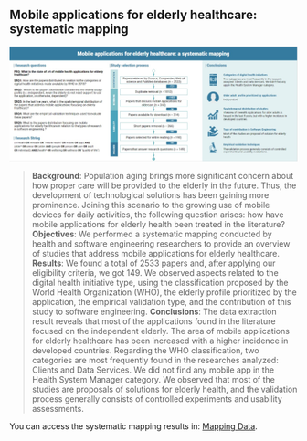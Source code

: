 ## Mobile applications for elderly healthcare: systematic mapping

![alt text](https://github.com/great-ufc/mHealthMapping/raw/master/GraphicalAbstract_v2.jpeg "Graphical Abstract")

> **Background**: Population aging brings more significant concern about how proper care will be provided to the elderly in the future. Thus, the development of technological solutions has been gaining more prominence. Joining this scenario to the growing use of mobile devices for daily activities, the following question arises: how have mobile applications for elderly health been treated in the literature?
> **Objectives**: We performed a systematic mapping conducted by health and software engineering researchers to provide an overview of studies that address mobile applications for elderly healthcare.
> **Results**: We found a total of 2533 papers and, after applying our eligibility criteria, we got 149. We observed aspects related to the digital health initiative type, using the classification proposed by the World Health Organization (WHO), the elderly profile prioritized by the application, the empirical validation type, and the contribution of this study to software engineering.
> **Conclusions**: The data extraction result reveals that most of the applications found in the literature focused on the independent elderly. The area of mobile applications for elderly healthcare has been increased with a higher incidence in developed countries. Regarding the WHO classification, two categories are most frequently found in the researches analyzed: Clients and Data Services. We did not find any mobile app in the Health System Manager category. We observed that most of the studies are proposals of solutions for elderly health, and the validation process generally consists of controlled experiments and usability assessments.

You can access the systematic mapping results in: [Mapping Data](https://docs.google.com/spreadsheets/d/1F_X8VWKLKvmD-Xx9cucxslWUANtbwzUaZrBf2E59yic/edit?usp=sharing").
